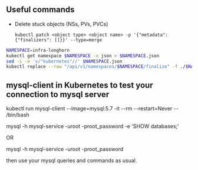 ## Useful commands

- Delete stuck objects (NSs, PVs, PVCs)
  ```
  kubectl patch <object type> <object name> -p '{"metadata":{"finalizers": []}}' --type=merge
  ```

```bash
NAMESPACE=infra-longhorn
kubectl get namespace $NAMESPACE -o json > $NAMESPACE.json
sed -i -e 's/"kubernetes"//' $NAMESPACE.json
kubectl replace --raw "/api/v1/namespaces/$NAMESPACE/finalize" -f ./$NAMESPACE.json

```


## mysql-client in Kubernetes to test your connection to mysql server

kubectl run mysql-client --image=mysql:5.7 -it --rm --restart=Never -- /bin/bash

mysql -h mysql-service -uroot -proot_password -e 'SHOW databases;'

OR

mysql -h mysql-service -uroot -proot_password

then use your mysql queries and commands as usual.
